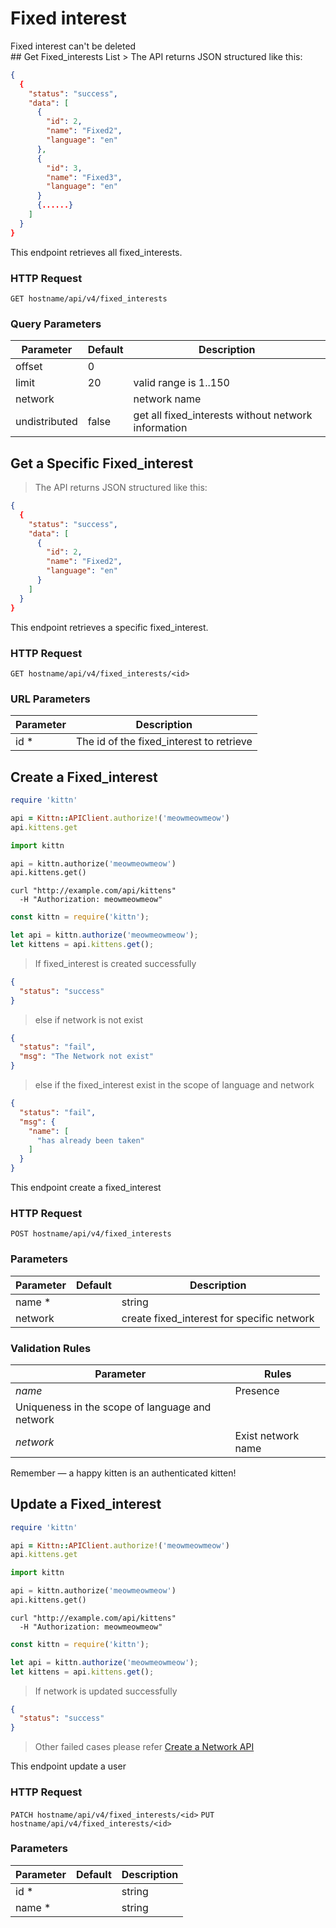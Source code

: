 # Fixed interest
<aside class="warning">Fixed interest can't be deleted</aside>
## Get Fixed_interests List
> The API returns JSON structured like this:

```json
{
  {
    "status": "success",
    "data": [
      {
        "id": 2,
        "name": "Fixed2",
        "language": "en"
      },
      {
        "id": 3,
        "name": "Fixed3",
        "language": "en"
      }
      {......}
    ]
  }
}
```

This endpoint retrieves all fixed_interests.

### HTTP Request

`GET hostname/api/v4/fixed_interests`

### Query Parameters

Parameter | Default | Description
--------- | ------- | -----------
offset | 0 |
limit| 20 | valid range is 1..150
network |  | network name | get all fixed_interests of a specific network
undistributed| false | get all fixed_interests without network information


## Get a Specific Fixed_interest

> The API returns JSON structured like this:

```json
{
  {
    "status": "success",
    "data": [
      {
        "id": 2,
        "name": "Fixed2",
        "language": "en"
      }
    ]
  }
}
```

This endpoint retrieves a specific fixed_interest.
### HTTP Request

`GET hostname/api/v4/fixed_interests/<id>`

### URL Parameters

Parameter | Description
--------- | -----------
id * | The id of the fixed_interest to retrieve

## Create a Fixed_interest

```ruby
require 'kittn'

api = Kittn::APIClient.authorize!('meowmeowmeow')
api.kittens.get
```

```python
import kittn

api = kittn.authorize('meowmeowmeow')
api.kittens.get()
```

```shell
curl "http://example.com/api/kittens"
  -H "Authorization: meowmeowmeow"
```

```javascript
const kittn = require('kittn');

let api = kittn.authorize('meowmeowmeow');
let kittens = api.kittens.get();
```

> If fixed_interest is created successfully

```json
{
  "status": "success"
}
```

> else if network is not exist

```json
{
  "status": "fail",
  "msg": "The Network not exist"
}
```

> else if the fixed_interest exist in the scope of language and network

```json
{
  "status": "fail",
  "msg": {
    "name": [
      "has already been taken"
    ]
  }
}
```


This endpoint create a fixed_interest

### HTTP Request

`POST hostname/api/v4/fixed_interests`

### Parameters

Parameter | Default | Description
--------- | ------- | -----------
name * |  | string
network |  | create fixed_interest for specific network

### Validation Rules

Parameter |  Rules
--------- |  -----------
*name* | Presence
 | Uniqueness in the scope of language and network
 *network* | Exist network name

<aside class="success">
Remember — a happy kitten is an authenticated kitten!
</aside>

## Update a Fixed_interest

```ruby
require 'kittn'

api = Kittn::APIClient.authorize!('meowmeowmeow')
api.kittens.get
```

```python
import kittn

api = kittn.authorize('meowmeowmeow')
api.kittens.get()
```

```shell
curl "http://example.com/api/kittens"
  -H "Authorization: meowmeowmeow"
```

```javascript
const kittn = require('kittn');

let api = kittn.authorize('meowmeowmeow');
let kittens = api.kittens.get();
```

> If network is updated successfully

```json
{
  "status": "success"
}
```

> Other failed cases please refer <a href= "#create-a-network">Create a Network API</a>

This endpoint update a user

### HTTP Request

`PATCH hostname/api/v4/fixed_interests/<id>`
`PUT hostname/api/v4/fixed_interests/<id>`

### Parameters

Parameter | Default | Description
--------- | ------- | -----------
id * |  | string
name * |  | string
